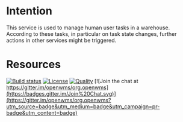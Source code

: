 # Intention
This service is used to manage human user tasks in a warehouse. According to these tasks, in particular on task state
changes, further actions in other services might be triggered.

# Resources
[![Build status](https://github.com/openwms/org.openwms.common.tasks/workflows/Java%20CI%20with%20Maven/badge.svg)](https://github.com/openwms/org.openwms.common.tasks/workflows/Java%20CI%20with%20Maven)
[![License](https://img.shields.io/badge/License-Apache%202.0-blue.svg)](LICENSE)
[![Quality](https://sonarcloud.io/api/project_badges/measure?project=org.openwms:org.openwms.common.tasks&metric=alert_status)](https://sonarcloud.io/dashboard?id=org.openwms:org.openwms.common.tasks)
[![Join the chat at https://gitter.im/openwms/org.openwms](https://badges.gitter.im/Join%20Chat.svg)](https://gitter.im/openwms/org.openwms?utm_source=badge&utm_medium=badge&utm_campaign=pr-badge&utm_content=badge)
